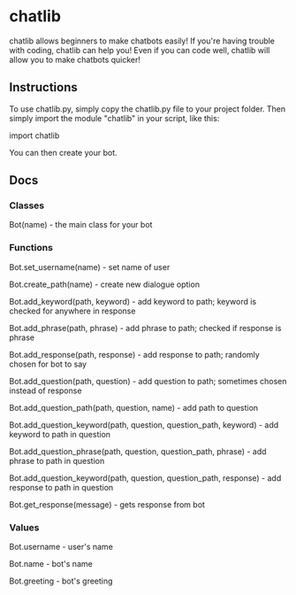 # chatlib

chatlib allows beginners to make chatbots easily! If you're having trouble with coding, chatlib can help you! Even if you can code well, chatlib will allow you to make chatbots quicker!

## Instructions

To use chatlib.py, simply copy the chatlib.py file to your project folder. Then simply import the module "chatlib" in your script, like this:

import chatlib

You can then create your bot.

## Docs

### Classes

Bot(name) - the main class for your bot


### Functions

Bot.set_username(name) - set name of user

Bot.create_path(name) - create new dialogue option

Bot.add_keyword(path, keyword) - add keyword to path; keyword is checked for anywhere in response

Bot.add_phrase(path, phrase) - add phrase to path; checked if response is phrase

Bot.add_response(path, response) - add response to path; randomly chosen for bot to say

Bot.add_question(path, question) - add question to path; sometimes chosen instead of response

Bot.add_question_path(path, question, name) - add path to question

Bot.add_question_keyword(path, question, question_path, keyword) - add keyword to path in question

Bot.add_question_phrase(path, question, question_path, phrase) - add phrase to path in question

Bot.add_question_keyword(path, question, question_path, response) - add response to path in question

Bot.get_response(message) - gets response from bot


### Values

Bot.username - user's name

Bot.name - bot's name

Bot.greeting - bot's greeting
